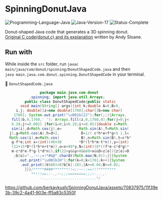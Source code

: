 # SpinningDonutJava

![Programming-Language-Java](https://img.shields.io/badge/Programming_Language-Java-brown.svg)
![Java-Version-17](https://img.shields.io/badge/Java_Version-17-blue.svg)
![Status-Complete](https://img.shields.io/badge/Status-Complete-green.svg)

Donut-shaped Java code that generates a 3D spinning donut.\
[Original C code(donut.c) and its explanation](https://www.a1k0n.net/2011/07/20/donut-math.html) written by Andy Sloane.

## Run with

While inside the `src` folder, run `javac main/java/com/donut/spinning/DonutShapedCode.java` and then \
`java main.java.com.donut.spinning.DonutShapedCode` in your terminal.

🍩 `DonutShapedCode.java`

```java
                package main.java.com.donut
           .spinning; import java.util.Arrays;
         public class DonutShapedCode{public static
       void main(String[] args){int k;double A=0,B=0,
     i,j; double[]z=new double[1760];char[]b=new char[
    1760]; System.out.print("\u001b[2J");for(;;){Arrays.
   fill(b,0,1760,' '); Arrays.fill(z,0,1760,0);for(j=0;j<
   6.28;j+=0.002) {for(i=0;i<6.28;i+=0.05){double c=Math.
   sin(i),d=Math.cos(j),e=        Math.sin(A),f=Math.sin(
  j),g=Math.cos(A),h=d+2,          D=1/( c*h*e+f*g+5 ),l=
  Math.cos(i),m=Math.cos(          B),n=Math.sin(B),t=c*h*
   g-f*e;int x=(int)(40+30        *D*(l*h*m-t*n)),y=(int)
   (12+15*D*(l*h*n+t*m)),o=x+80*y,N=(int)(8*((f*e-c*d*g)*
   m-c*d*e-f*g-l*d*n));if(22>y&&y>0&&80>x&&D>z[o]){z[o]=D
    ;b[o]=".,-~:;=!*#&@".charAt(Math.max(N,0));}}}System
      .out.print("\u001b[H");for(k=0;k<1761;k++){System
       .out.print((k%80)>0?b[k]:10);}A+=0.04;B+=0.02;
         }}}/*****####*******!!=;:~~::==!!!********
            **!!!==::-.,~~;;;========;;;~-...,-
                -.........................*/
```

https://github.com/berkaykush/SpinningDonutJava/assets/70837975/11f39e3b-39c2-4a41-903e-ff5a83c5350f
